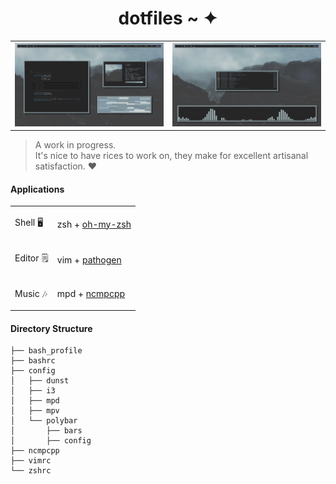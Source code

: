 <h1 align="center">dotfiles ~ ✦</h1>

<table>
	<tbody>
		<tr>
			<td>
				<img src="screencaps/fakebusy.png" alt="Fakebusy screenshot" width="100%">
			</td>
            <td>
                <img src="screencaps/music.png" alt="ncmpcpp+cava screenshot" width="100%">
            </td>
        </tr>
    </tbody>
</table>

> A work in progress.  
> It's nice to have rices to work on, they make for excellent artisanal satisfaction. ❤

#### Applications

<table>
	<tbody>
		<tr>
			<td>
				<p>Shell 🖥</p>
			</td>
            <td>
                <p>zsh + <a href="https://github.com/robbyrussell/oh-my-zsh">oh-my-zsh</a></p>
            </td>
        </tr>
		<tr>
			<td>
				<p>Editor 🗒</p>
			</td>
            <td>
                <p>vim + <a href="https://github.com/tpope/vim-pathogen">pathogen</a></p>
            </td>
        </tr>
		<tr>
			<td>
				<p>Music 🎶</p>
			</td>
            <td>
                <p>mpd + <a href="https://github.com/arybczak/ncmpcpp">ncmpcpp</a></p>
            </td>
        </tr>
    </tbody>
</table>

#### Directory Structure

```\.
├── bash_profile  
├── bashrc  
├── config  
│   ├── dunst  
│   ├── i3  
│   ├── mpd  
│   ├── mpv  
│   └── polybar  
│       ├── bars  
│       ├── config  
├── ncmpcpp  
├── vimrc  
└── zshrc  
```
